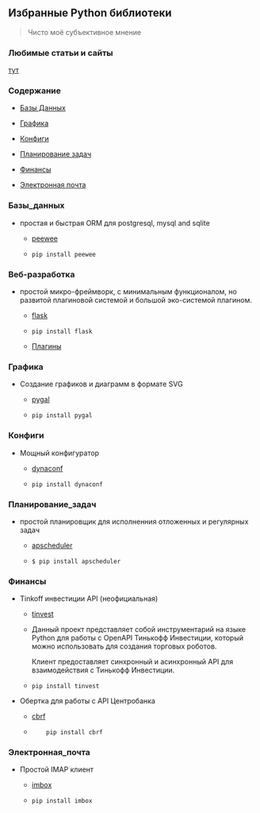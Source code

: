 


## Избранные Python библиотеки

> Чисто моё субъективное мнение



### Любимые статьи и сайты

[тут](SITE.md)

### Содержание



- [Базы Данных](#Базы_данных)

- [Графика](#Графика)

- [Конфиги](#Конфиги)

- [Планирование задач](#Планирование_задач)

- [Финансы](#Финансы)

- [Электронная почта](#Электронная_почта)

  



### Базы_данных

- простая и быстрая ORM для postgresql, mysql and sqlite

  - [peewee](https://github.com/coleifer/peewee) 

  - ```
    pip install peewee
    ```



### Веб-разработка

- простой микро-фреймворк, с минимальным функционалом, но развитой плагиновой системой и большой эко-системой плагином.

  -  [flask](https://github.com/pallets/flask)

  - ```
    pip install flask
    ```

  - [Плагины](FLASK.md)



### Графика

- Создание графиков и диаграмм в формате SVG

  - [pygal](http://www.pygal.org/en/stable/)

  - ```
    pip install pygal
    ```



### Конфиги

- Мощный конфигуратор 

  - [dynaconf](https://github.com/rochacbruno/dynaconf)

  - ```
    pip install dynaconf
    ```



### Планирование_задач

- простой планировщик для  исполненния отложенных и регулярных задач

  - [apscheduler](https://github.com/agronholm/apscheduler)

  - ```
    $ pip install apscheduler
    ```



### Финансы
- Tinkoff инвестиции API (неофициальная)

  - [tinvest](https://github.com/daxartio/tinvest)

  - Данный проект представляет собой инструментарий на языке Python для работы с OpenAPI Тинькофф Инвестиции, который можно использовать для создания торговых роботов.

    Клиент предоставляет синхронный и асинхронный API для взаимодействия с Тинькофф Инвестиции.

  - ```
    pip install tinvest
    ```

- Обертка для работы с API Центробанка

  - [cbrf](https://github.com/egregors/cbrf)

  - ```
        pip install cbrf
    ```



### Электронная_почта

- Простой IMAP клиент

  - [imbox](https://github.com/martinrusev/imbox)

  - ```
    pip install imbox
    ```